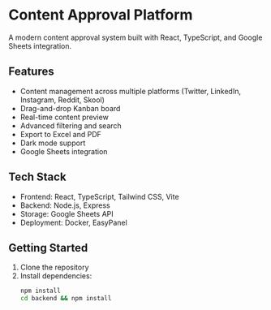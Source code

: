 # Content Approval Platform

A modern content approval system built with React, TypeScript, and Google Sheets integration.

## Features

- Content management across multiple platforms (Twitter, LinkedIn, Instagram, Reddit, Skool)
- Drag-and-drop Kanban board
- Real-time content preview
- Advanced filtering and search
- Export to Excel and PDF
- Dark mode support
- Google Sheets integration

## Tech Stack

- Frontend: React, TypeScript, Tailwind CSS, Vite
- Backend: Node.js, Express
- Storage: Google Sheets API
- Deployment: Docker, EasyPanel

## Getting Started

1. Clone the repository
2. Install dependencies:
   ```bash
   npm install
   cd backend && npm install
